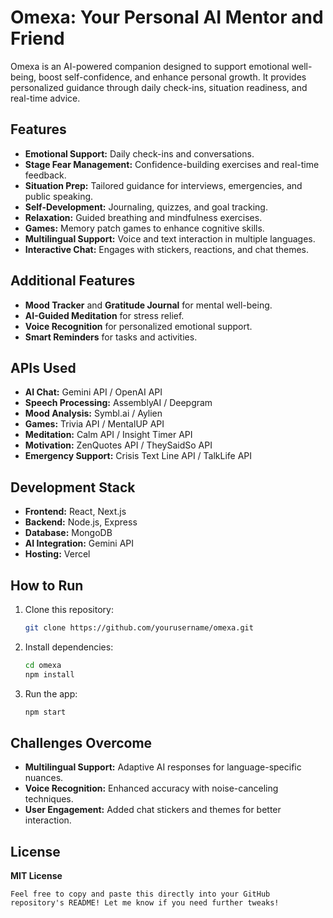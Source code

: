 # Omexa: Your Personal AI Mentor and Friend

Omexa is an AI-powered companion designed to support emotional well-being, boost self-confidence, and enhance personal growth. It provides personalized guidance through daily check-ins, situation readiness, and real-time advice.

## Features

- **Emotional Support:** Daily check-ins and conversations.
- **Stage Fear Management:** Confidence-building exercises and real-time feedback.
- **Situation Prep:** Tailored guidance for interviews, emergencies, and public speaking.
- **Self-Development:** Journaling, quizzes, and goal tracking.
- **Relaxation:** Guided breathing and mindfulness exercises.
- **Games:** Memory patch games to enhance cognitive skills.
- **Multilingual Support:** Voice and text interaction in multiple languages.
- **Interactive Chat:** Engages with stickers, reactions, and chat themes.

## Additional Features

- **Mood Tracker** and **Gratitude Journal** for mental well-being.
- **AI-Guided Meditation** for stress relief.
- **Voice Recognition** for personalized emotional support.
- **Smart Reminders** for tasks and activities.

## APIs Used

- **AI Chat:** Gemini API / OpenAI API
- **Speech Processing:** AssemblyAI / Deepgram
- **Mood Analysis:** Symbl.ai / Aylien
- **Games:** Trivia API / MentalUP API
- **Meditation:** Calm API / Insight Timer API
- **Motivation:** ZenQuotes API / TheySaidSo API
- **Emergency Support:** Crisis Text Line API / TalkLife API

## Development Stack

- **Frontend:** React, Next.js
- **Backend:** Node.js, Express
- **Database:** MongoDB
- **AI Integration:** Gemini API
- **Hosting:** Vercel

## How to Run

1. Clone this repository:
   ```bash
   git clone https://github.com/yourusername/omexa.git
2. Install dependencies:
   ```bash
   cd omexa
   npm install
3. Run the app:
   ```bash
   npm start

## Challenges Overcome
- **Multilingual Support:** Adaptive AI responses for language-specific nuances.
- **Voice Recognition:** Enhanced accuracy with noise-canceling techniques.
- **User Engagement:** Added chat stickers and themes for better interaction.

## License
**MIT License**
 ```vbnet
Feel free to copy and paste this directly into your GitHub repository's README! Let me know if you need further tweaks!


